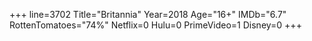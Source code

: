 +++
line=3702
Title="Britannia"
Year=2018
Age="16+"
IMDb="6.7"
RottenTomatoes="74%"
Netflix=0
Hulu=0
PrimeVideo=1
Disney=0
+++

